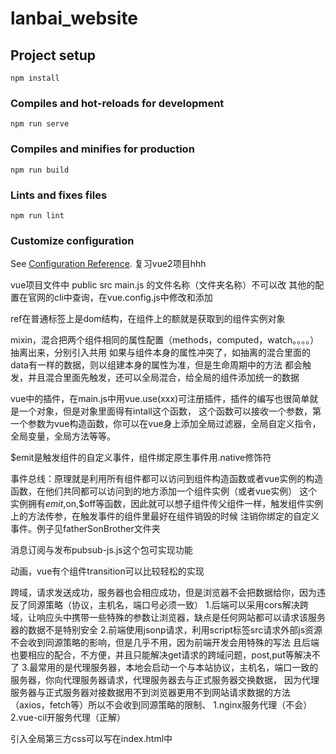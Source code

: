 # lanbai_website

## Project setup
```
npm install
```

### Compiles and hot-reloads for development
```
npm run serve
```

### Compiles and minifies for production
```
npm run build
```

### Lints and fixes files
```
npm run lint
```

### Customize configuration
See [Configuration Reference](https://cli.vuejs.org/config/).
复习vue2项目hhh


vue项目文件中 public src main.js 的文件名称（文件夹名称）不可以改
其他的配置在官网的cli中查询，在vue.config.js中修改和添加

ref在普通标签上是dom结构，在组件上的额就是获取到的组件实例对象

mixin，混合把两个组件相同的属性配置（methods，computed，watch。。。。）抽离出来，分别引入共用
如果与组件本身的属性冲突了，如抽离的混合里面的data有一样的数据，则以组建本身的属性为准，但是生命周期中的方法
都会触发，并且混合里面先触发，还可以全局混合，给全局的组件添加统一的数据

vue中的插件，在main.js中用vue.use(xxx)可注册插件，插件的编写也很简单就是一个对象，但是对象里面得有intall这个函数，
这个函数可以接收一个参数，第一个参数为vue构造函数，你可以在vue身上添加全局过滤器，全局自定义指令，全局变量，全局方法等等。

$emit是触发组件的自定义事件，组件绑定原生事件用.native修饰符

事件总线：原理就是利用所有组件都可以访问到组件构造函数或者vue实例的构造函数，在他们共同都可以访问到的地方添加一个组件实例（或者vue实例）
这个实例拥有$emit,$on,$off等函数，因此就可以想子组件传父组件一样，触发组件实例上的方法传参，在触发事件的组件里最好在组件销毁的时候
注销你绑定的自定义事件。例子见fatherSonBrother文件夹

消息订阅与发布pubsub-js.js这个包可实现功能

动画，vue有个组件transition可以比较轻松的实现

跨域，请求发送成功，服务器也会相应成功，但是浏览器不会把数据给你，因为违反了同源策略（协议，主机名，端口号必须一致）
1.后端可以采用cors解决跨域，让响应头中携带一些特殊的参数让浏览器，缺点是任何网站都可以请求该服务器的数据不是特别安全
2.前端使用jsonp请求，利用script标签src请求外部js资源不会收到同源策略的影响，但是几乎不用，因为前端开发会用特殊的写法
且后端也要相应的配合，不方便，并且只能解决get请求的跨域问题，post,put等解决不了
3.最常用的是代理服务器，本地会启动一个与本站协议，主机名，端口一致的服务器，你向代理服务器请求，代理服务器去与正式服务器交换数据，
因为代理服务器与正式服务器对接数据用不到浏览器更用不到网站请求数据的方法（axios，fetch等）所以不会收到同源策略的限制、
    1.nginx服务代理（不会）
    2.vue-cil开服务代理（正解）

引入全局第三方css可以写在index.html中









